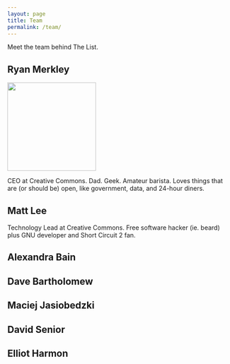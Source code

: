 ```yaml
---
layout: page
title: Team
permalink: /team/
---
```


Meet the team behind The List.

## Ryan Merkley

<img class="float-left" width="200" src="/img/ryan.jpg" />

CEO at Creative Commons. Dad. Geek. Amateur
barista. Loves things that are (or should be) open, like government,
data, and 24-hour diners.

## Matt Lee

Technology Lead at Creative Commons. Free software hacker (ie. beard) plus GNU developer and Short Circuit 2 fan.

## Alexandra Bain

## Dave Bartholomew

## Maciej Jasiobedzki

## David Senior

## Elliot Harmon

